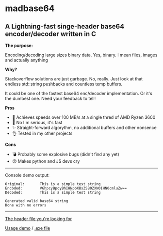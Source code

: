 # madbase64
## A Lightning-fast singe-header base64 encoder/decoder written in C

**The purpose:**

Encoding/decoding large sizes binary data. Yes, binary. I mean files, images and actually anything

**Why?**

Stackoverflow solutions are just garbage. No, really. Just look at that endless std::string pushbacks and countless temp buffers.

It could be one of the fastest base64 enc/decoder implementation. Or it's the dumbest one. Need your feedback to tell!

**Pros**
- 🚀 Achieves speeds over 100 MB/s at a single thred of AMD Ryzen 3600
- 🚀 No I'm serious, it's fast
- ✨ Straight-forward algorythm, no additional buffers and other nonsence
- 👌 Tested in my other projects

**Cons**
- 💣 Probably some explosive bugs (didn't find any yet)
- 😡 Makes python and JS devs cry

---

Console demo output:
```
Original:       This is a simple test string
Encoded:        VGhpcyBpcyBhIHNpbXBsZSB0ZXN0IHN0cmluZw==
Decoded:        This is a simple test string

Generated valid base64 string
Done with no errors
```

---

[The header file you're looking for](include/mbase64.h)

[Usage demo](demo/demo.c) / [.exe file](demo/demo.exe.gz)
